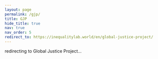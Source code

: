 ```yaml
--- 
layout: page
permalink: /gjp/
title: GJP
hide_title: true
nav: true
nav_order: 5
redirect_to: https://inequalitylab.world/en/global-justice-project/
---
```


redirecting to Global Justice Project...
